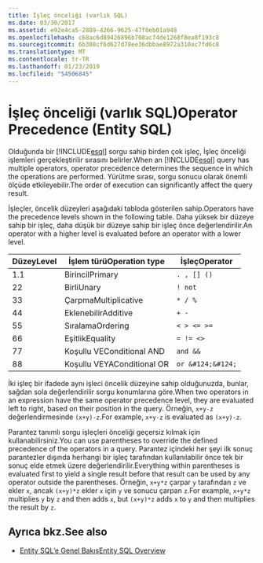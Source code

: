 ```yaml
---
title: İşleç önceliği (varlık SQL)
ms.date: 03/30/2017
ms.assetid: e92e4ca5-2889-4266-9625-47f0eb01a948
ms.openlocfilehash: c68ac6d89426896b708ac74de1268f8ea8f193c8
ms.sourcegitcommit: 6b308cf6d627d78ee36dbbae8972a310ac7fd6c8
ms.translationtype: MT
ms.contentlocale: tr-TR
ms.lasthandoff: 01/23/2019
ms.locfileid: "54506845"
---
```

# <a name="operator-precedence-entity-sql"></a><span data-ttu-id="a91d6-102">İşleç önceliği (varlık SQL)</span><span class="sxs-lookup"><span data-stu-id="a91d6-102">Operator Precedence (Entity SQL)</span></span>
<span data-ttu-id="a91d6-103">Olduğunda bir [!INCLUDE[esql](../../../../../../includes/esql-md.md)] sorgu sahip birden çok işleç, İşleç önceliği işlemleri gerçekleştirilir sırasını belirler.</span><span class="sxs-lookup"><span data-stu-id="a91d6-103">When an [!INCLUDE[esql](../../../../../../includes/esql-md.md)] query has multiple operators, operator precedence determines the sequence in which the operations are performed.</span></span> <span data-ttu-id="a91d6-104">Yürütme sırası, sorgu sonucu olarak önemli ölçüde etkileyebilir.</span><span class="sxs-lookup"><span data-stu-id="a91d6-104">The order of execution can significantly affect the query result.</span></span>  
  
 <span data-ttu-id="a91d6-105">İşleçler, öncelik düzeyleri aşağıdaki tabloda gösterilen sahip.</span><span class="sxs-lookup"><span data-stu-id="a91d6-105">Operators have the precedence levels shown in the following table.</span></span> <span data-ttu-id="a91d6-106">Daha yüksek bir düzeye sahip bir işleç, daha düşük bir düzeye sahip bir işleç önce değerlendirilir.</span><span class="sxs-lookup"><span data-stu-id="a91d6-106">An operator with a higher level is evaluated before an operator with a lower level.</span></span>  
  
|<span data-ttu-id="a91d6-107">Düzey</span><span class="sxs-lookup"><span data-stu-id="a91d6-107">Level</span></span>|<span data-ttu-id="a91d6-108">İşlem türü</span><span class="sxs-lookup"><span data-stu-id="a91d6-108">Operation type</span></span>|<span data-ttu-id="a91d6-109">İşleç</span><span class="sxs-lookup"><span data-stu-id="a91d6-109">Operator</span></span>|  
|-----------|--------------------|--------------|  
|<span data-ttu-id="a91d6-110">1.</span><span class="sxs-lookup"><span data-stu-id="a91d6-110">1</span></span>|<span data-ttu-id="a91d6-111">Birincil</span><span class="sxs-lookup"><span data-stu-id="a91d6-111">Primary</span></span>|`. , [] ()`|  
|<span data-ttu-id="a91d6-112">2</span><span class="sxs-lookup"><span data-stu-id="a91d6-112">2</span></span>|<span data-ttu-id="a91d6-113">Birli</span><span class="sxs-lookup"><span data-stu-id="a91d6-113">Unary</span></span>|`! not`|  
|<span data-ttu-id="a91d6-114">3</span><span class="sxs-lookup"><span data-stu-id="a91d6-114">3</span></span>|<span data-ttu-id="a91d6-115">Çarpma</span><span class="sxs-lookup"><span data-stu-id="a91d6-115">Multiplicative</span></span>|`* / %`|  
|<span data-ttu-id="a91d6-116">4</span><span class="sxs-lookup"><span data-stu-id="a91d6-116">4</span></span>|<span data-ttu-id="a91d6-117">Eklenebilir</span><span class="sxs-lookup"><span data-stu-id="a91d6-117">Additive</span></span>|`+ -`|  
|<span data-ttu-id="a91d6-118">5</span><span class="sxs-lookup"><span data-stu-id="a91d6-118">5</span></span>|<span data-ttu-id="a91d6-119">Sıralama</span><span class="sxs-lookup"><span data-stu-id="a91d6-119">Ordering</span></span>|`< > <= >=`|  
|<span data-ttu-id="a91d6-120">6</span><span class="sxs-lookup"><span data-stu-id="a91d6-120">6</span></span>|<span data-ttu-id="a91d6-121">Eşitlik</span><span class="sxs-lookup"><span data-stu-id="a91d6-121">Equality</span></span>|`= != <>`|  
|<span data-ttu-id="a91d6-122">7</span><span class="sxs-lookup"><span data-stu-id="a91d6-122">7</span></span>|<span data-ttu-id="a91d6-123">Koşullu VE</span><span class="sxs-lookup"><span data-stu-id="a91d6-123">Conditional AND</span></span>|`and &&`|  
|<span data-ttu-id="a91d6-124">8</span><span class="sxs-lookup"><span data-stu-id="a91d6-124">8</span></span>|<span data-ttu-id="a91d6-125">Koşullu VEYA</span><span class="sxs-lookup"><span data-stu-id="a91d6-125">Conditional OR</span></span>|`or &#124;&#124;`|  
  
 <span data-ttu-id="a91d6-126">İki işleç bir ifadede aynı işleci öncelik düzeyine sahip olduğunuzda, bunlar, sağdan sola değerlendirilir sorgu konumlarına göre.</span><span class="sxs-lookup"><span data-stu-id="a91d6-126">When two operators in an expression have the same operator precedence level, they are evaluated left to right, based on their position in the query.</span></span> <span data-ttu-id="a91d6-127">Örneğin, `x+y-z` değerlendirmesinde `(x+y)-z`.</span><span class="sxs-lookup"><span data-stu-id="a91d6-127">For example, `x+y-z` is evaluated as `(x+y)-z`.</span></span>  
  
 <span data-ttu-id="a91d6-128">Parantez tanımlı sorgu işleçleri önceliği geçersiz kılmak için kullanabilirsiniz.</span><span class="sxs-lookup"><span data-stu-id="a91d6-128">You can use parentheses to override the defined precedence of the operators in a query.</span></span> <span data-ttu-id="a91d6-129">Parantez içindeki her şeyi ilk sonuç parantezler dışında herhangi bir işleç tarafından kullanılabilir önce tek bir sonuç elde etmek üzere değerlendirilir.</span><span class="sxs-lookup"><span data-stu-id="a91d6-129">Everything within parentheses is evaluated first to yield a single result before that result can be used by any operator outside the parentheses.</span></span> <span data-ttu-id="a91d6-130">Örneğin, `x+y*z` çarpar `y` tarafından `z` ve ekler `x`, ancak `(x+y)*z` ekler `x` için `y` ve sonucu çarpan `z`.</span><span class="sxs-lookup"><span data-stu-id="a91d6-130">For example, `x+y*z` multiplies `y` by `z` and then adds `x`, but `(x+y)*z` adds `x` to `y` and then multiplies the result by `z`.</span></span>  
  
## <a name="see-also"></a><span data-ttu-id="a91d6-131">Ayrıca bkz.</span><span class="sxs-lookup"><span data-stu-id="a91d6-131">See also</span></span>
- [<span data-ttu-id="a91d6-132">Entity SQL’e Genel Bakış</span><span class="sxs-lookup"><span data-stu-id="a91d6-132">Entity SQL Overview</span></span>](../../../../../../docs/framework/data/adonet/ef/language-reference/entity-sql-overview.md)

